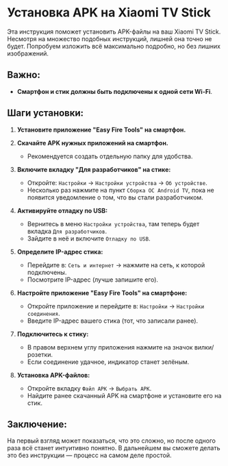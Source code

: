 
# Установка APK на Xiaomi TV Stick

Эта инструкция поможет установить APK-файлы на ваш Xiaomi TV Stick. Несмотря на множество подобных инструкций, лишней она точно не будет. Попробуем изложить всё максимально подробно, но без лишних изображений.

## Важно:
- **Смартфон и стик должны быть подключены к одной сети Wi-Fi**.

## Шаги установки:

1. **Установите приложение "Easy Fire Tools" на смартфон.**

2. **Скачайте APK нужных приложений на смартфон.**
   - Рекомендуется создать отдельную папку для удобства.

3. **Включите вкладку "Для разработчиков" на стике:**
   - Откройте: `Настройки` → `Настройки устройства` → `Об устройстве`.
   - Несколько раз нажмите на пункт `Сборка ОС Android TV`, пока не появится уведомление о том, что вы стали разработчиком.

4. **Активируйте отладку по USB:**
   - Вернитесь в меню `Настройки устройства`, там теперь будет вкладка `Для разработчиков`.
   - Зайдите в неё и включите `Отладку по USB`.

5. **Определите IP-адрес стика:**
   - Перейдите в: `Сеть и интернет` → нажмите на сеть, к которой подключены.
   - Посмотрите IP-адрес (лучше запишите его).

6. **Настройте приложение "Easy Fire Tools" на смартфоне:**
   - Откройте приложение и перейдите в: `Настройки` → `Настройки соединения`.
   - Введите IP-адрес вашего стика (тот, что записали ранее).

7. **Подключитесь к стику:**
   - В правом верхнем углу приложения нажмите на значок вилки/розетки.
   - Если соединение удачное, индикатор станет зелёным.

8. **Установка APK-файлов:**
   - Откройте вкладку `Файл APK` → `Выбрать APK`.
   - Найдите ранее скачанный APK на смартфоне и установите его на стик.

## Заключение:
На первый взгляд может показаться, что это сложно, но после одного раза всё станет интуитивно понятно. В дальнейшем вы сможете делать это без инструкции — процесс на самом деле простой.
